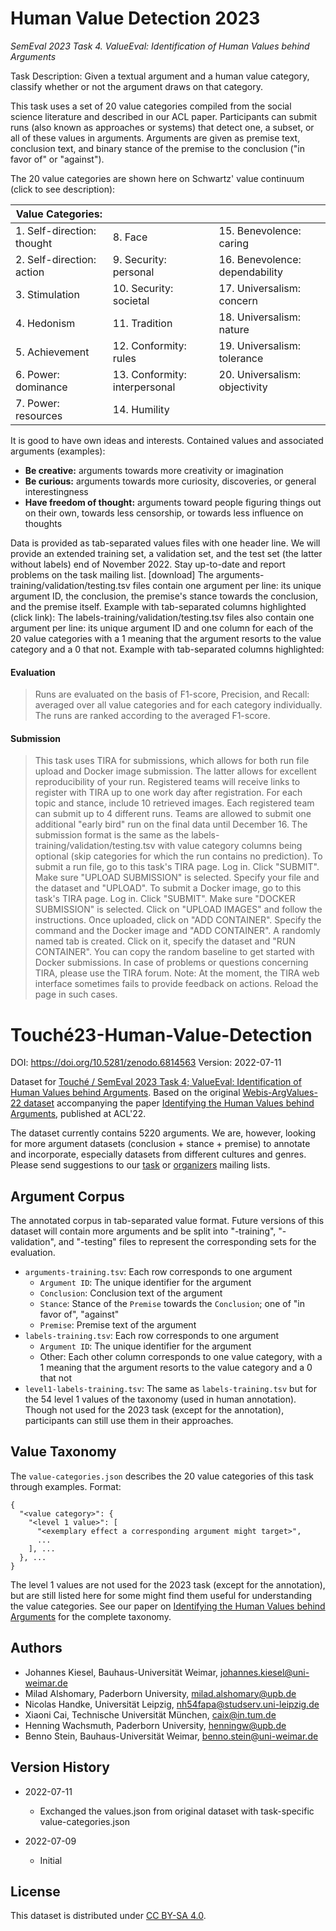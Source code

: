 # Human Value Detection 2023
*SemEval 2023 Task 4. ValueEval: Identification of Human Values behind Arguments*

Task Description: Given a textual argument and a human value category, classify whether or not the argument draws on that category.

This task uses a set of 20 value categories compiled from the social science literature and described in our ACL paper. Participants can submit runs (also known as approaches or systems) that detect one, a subset, or all of these values in arguments. Arguments are given as premise text, conclusion text, and binary stance of the premise to the conclusion ("in favor of" or "against").


The 20 value categories are shown here on Schwartz' value continuum (click to see description):

| Value Categories:          |                               |                                  |
|----------------------------|-------------------------------|----------------------------------|
| 1. Self-direction: thought | 8. Face                       | 15. Benevolence: caring          |
| 2. Self-direction: action  | 9. Security: personal         | 16. Benevolence: dependability   |
| 3. Stimulation             | 10. Security: societal        | 17. Universalism: concern        |
| 4. Hedonism                | 11. Tradition                 | 18. Universalism: nature         |
| 5. Achievement             | 12. Conformity: rules         | 19. Universalism: tolerance      |
| 6. Power: dominance        | 13. Conformity: interpersonal | 20. Universalism: objectivity    |
| 7. Power: resources        | 14. Humility                  |                                  |

It is good to have own ideas and interests.
Contained values and associated arguments (examples):


- **Be creative:** arguments towards more creativity or imagination
- **Be curious:** arguments towards more curiosity, discoveries, or general interestingness
- **Have freedom of thought:** arguments toward people figuring things out on their own, towards less censorship, or towards less influence on thoughts


Data is provided as tab-separated values files with one header line. We will provide an extended training set, a validation set, and the test set (the latter without labels) end of November 2022. Stay up-to-date and report problems on the task mailing list. [download]
The arguments-training/validation/testing.tsv files contain one argument per line: its unique argument ID, the conclusion, the premise's stance towards the conclusion, and the premise itself. Example with tab-separated columns highlighted (click link):
The labels-training/validation/testing.tsv files also contain one argument per line: its unique argument ID and one column for each of the 20 value categories with a 1 meaning that the argument resorts to the value category and a 0 that not. Example with tab-separated columns highlighted:
 
#### Evaluation
>Runs are evaluated on the basis of F1-score, Precision, and Recall: averaged over all value categories and for each category individually. The runs are ranked according to the averaged F1-score.


#### Submission
>This task uses TIRA for submissions, which allows for both run file upload and Docker image submission. The latter allows for excellent reproducibility of your run. Registered teams will receive links to register with TIRA up to one work day after registration.
>For each topic and stance, include 10 retrieved images. Each registered team can submit up to 4 different runs. Teams are allowed to submit one additional "early bird" run on the final data until December 16. The submission format is the same as the labels-training/validation/testing.tsv with value category columns being optional (skip categories for which the run contains no prediction).
>To submit a run file, go to this task's TIRA page. Log in. Click "SUBMIT". Make sure "UPLOAD SUBMISSION" is selected. Specify your file and the dataset and "UPLOAD".
>To submit a Docker image, go to this task's TIRA page. Log in. Click "SUBMIT". Make sure "DOCKER SUBMISSION" is selected. Click on "UPLOAD IMAGES" and follow the instructions. Once uploaded, click on "ADD CONTAINER". Specify the command and the Docker image and "ADD CONTAINER". A randomly named tab is created. Click on it, specify the dataset and "RUN CONTAINER". You can copy the random baseline to get started with Docker submissions.
>In case of problems or questions concerning TIRA, please use the TIRA forum. Note: At the moment, the TIRA web interface sometimes fails to provide feedback on actions. Reload the page in such cases.




# Touché23-Human-Value-Detection
DOI: https://doi.org/10.5281/zenodo.6814563
Version: 2022-07-11

Dataset for [Touché / SemEval 2023 Task 4; ValueEval: Identification of Human Values behind Arguments](https://touche.webis.de/semeval23/touche23-web). Based on the original [Webis-ArgValues-22 dataset](https://doi.org/10.5281/zenodo.5657249) accompanying the paper [Identifying the Human Values behind Arguments](https://webis.de/publications.html#kiesel_2022b), published at ACL'22.

The dataset currently contains 5220 arguments. We are, however, looking for more argument datasets (conclusion + stance + premise) to annotate and incorporate, especially datasets from different cultures and genres. Please send suggestions to our [task](mailto:valueeval@googlegroups.com) or [organizers](mailto:valueeval-organizers@googlegroups.com) mailing lists.




## Argument Corpus
The annotated corpus in tab-separated value format. Future versions of this dataset will contain more arguments and be split into "-training", "-validation", and "-testing" files to represent the corresponding sets for the evaluation.
- `arguments-training.tsv`: Each row corresponds to one argument
    - `Argument ID`: The unique identifier for the argument
    - `Conclusion`: Conclusion text of the argument
    - `Stance`: Stance of the `Premise` towards the `Conclusion`; one of "in favor of", "against"
    - `Premise`: Premise text of the argument
- `labels-training.tsv`: Each row corresponds to one argument
    - `Argument ID`: The unique identifier for the argument
    - Other: Each other column corresponds to one value category, with a 1 meaning that the argument resorts to the value category and a 0 that not
- `level1-labels-training.tsv`: The same as `labels-training.tsv` but for the 54 level 1 values of the taxonomy (used in human annotation). Though not used for the 2023 task (except for the annotation), participants can still use them in their approaches.


## Value Taxonomy
The `value-categories.json` describes the 20 value categories of this task through examples. Format:
```
{
  "<value category>": {
    "<level 1 value>": [
      "<exemplary effect a corresponding argument might target>",
      ...
    ], ...
  }, ...
}
```
The level 1 values are not used for the 2023 task (except for the annotation), but are still listed here for some might find them useful for understanding the value categories. See our paper on [Identifying the Human Values behind Arguments](https://webis.de/publications.html#kiesel_2022b) for the complete taxonomy.


## Authors
- Johannes Kiesel, Bauhaus-Universität Weimar, johannes.kiesel@uni-weimar.de
- Milad Alshomary, Paderborn University, milad.alshomary@upb.de
- Nicolas Handke, Universität Leipzig, nh54fapa@studserv.uni-leipzig.de
- Xiaoni Cai, Technische Universität München, caix@in.tum.de
- Henning Wachsmuth, Paderborn University, henningw@upb.de
- Benno Stein, Bauhaus-Universität Weimar, benno.stein@uni-weimar.de


## Version History
- 2022-07-11
  - Exchanged the values.json from original dataset with task-specific value-categories.json

- 2022-07-09
  - Initial


## License
This dataset is distributed under [CC BY-SA 4.0](http://creativecommons.org/licenses/by-sa/4.0/).

